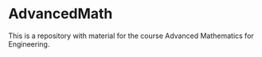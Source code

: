 # AdvancedMath
This is a repository with material for the course Advanced Mathematics for Engineering.
